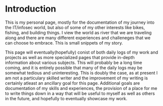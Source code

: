 # Introduction

This is my personal page, mostly for the documentation of my journey into
the IT/infosec world, but also of some of my other interests like bikes,
fishing, and building things. I view the world as river that we are
traveling along and there are many different experiences and challeneges
that we can choose to embrace. This is small snippets of my story. 

This page will eventually(hopefully) conist of both daily logs of my work
and projects as well as more specialized pages that provide in-depth information
about various subjects. This will probably be a long time coming, and it
is entirely possible that many of the daily logs may be somewhat tedious
and uninteresting. This is doubly the case, as at present I am not
a particulary skilled writer and the improvement of my writing is
certainly atleast an ancillary goal for this page. Additional goals are
documentation of my skills and experiences, the provision of a place for
me to write things down in a way that will be useful to myself as well as
others in the future, and hopefully to eventually showcase my work.
